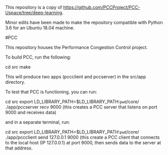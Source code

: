 This repository is a copy of https://github.com/PCCProject/PCC-Uspace/tree/deep-learning.

Minor edits have been made to make the repository compatible with Python 3.6 for an Ubuntu 18.04 machine.

#PCC

This repository houses the Performance Congestion Control project.

To build PCC, run the following:

cd src
make

This will produce two apps (pccclient and pccserver) in the src/app directory.

To test that PCC is functioning, you can run:

cd src
export LD\_LIBRARY\_PATH=$LD\_LIBRARY\_PATH:`pwd`/core/
./app/pccserver recv 9000
(this creates a PCC server that listens on port 9000 and receives data)

and in a separate terminal, run:

cd src
export LD\_LIBRARY\_PATH=$LD\_LIBRARY\_PATH:`pwd`/core/
./app/pccclient send 127.0.0.1 9000
(this create a PCC client that connects to the local host (IP 127.0.0.1) at port 9000, then sends data to the server at that address.
